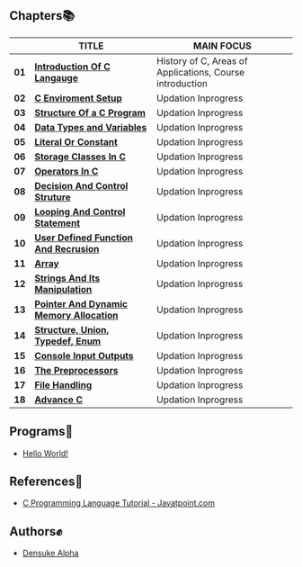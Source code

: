 ## Chapters📚
|        | TITLE                                                                                                                                                                                | MAIN FOCUS                                                                                |
| ------ | ------------------------------------------------------------------------------------------------------------------------------------------------------------------------------------ | ----------------------------------------------------------------------------------------- |
| **01**  | **[Introduction Of C Langauge](https://github.com/#/#/blob/master/01.Introduction.pdf)**                                                                        | History of C, Areas of Applications, Course introduction                              |
| **02**  | **[C Enviroment Setup](https://github.com/#/#/blob/master/01.Introduction.pdf)**                                                                        | Updation Inprogress                             |
| **03**  | **[Structure Of a C Program](https://github.com/#/#/blob/master/01.Introduction.pdf)**                                                                        | Updation Inprogress                             |
| **04**  | **[Data Types and Variables](https://github.com/#/#/blob/master/01.Introduction.pdf)**                                                                        | Updation Inprogress                             |
| **05**  | **[Literal Or Constant](https://github.com/#/#/blob/master/01.Introduction.pdf)**                                                                        | Updation Inprogress                             |
| **06**  | **[Storage Classes In C](https://github.com/#/#/blob/master/01.Introduction.pdf)**                                                                        | Updation Inprogress                             |
| **07**  | **[Operators In C](https://github.com/#/#/blob/master/01.Introduction.pdf)**                                                                        | Updation Inprogress                             |
| **08**  | **[Decision And Control Struture](https://github.com/#/#/blob/master/01.Introduction.pdf)**                                                                        | Updation Inprogress                             |
| **09**  | **[Looping And Control Statement](https://github.com/#/#/blob/master/01.Introduction.pdf)**                                                                        | Updation Inprogress                             |
| **10**  | **[User Defined Function And Recrusion](https://github.com/#/#/blob/master/01.Introduction.pdf)**                                                                        | Updation Inprogress                             |
| **11**  | **[Array](https://github.com/#/#/blob/master/01.Introduction.pdf)**                                                                        | Updation Inprogress                             |
| **12**  | **[Strings And Its Manipulation](https://github.com/#/#/blob/master/01.Introduction.pdf)**                                                                        | Updation Inprogress                             |
| **13**  | **[Pointer And Dynamic Memory Allocation](https://github.com/#/#/blob/master/01.Introduction.pdf)**                                                                        | Updation Inprogress                             |
| **14**  | **[Structure, Union, Typedef, Enum](https://github.com/#/#/blob/master/01.Introduction.pdf)**                                                                        | Updation Inprogress                             |
| **15**  | **[Console Input Outputs](https://github.com/#/#/blob/master/01.Introduction.pdf)**                                                                        | Updation Inprogress                             |
| **16**  | **[The Preprocessors](https://github.com/#/#/blob/master/01.Introduction.pdf)**                                                                        | Updation Inprogress                             |
| **17**  | **[File Handling](https://github.com/#/#/blob/master/01.Introduction.pdf)**                                                                        | Updation Inprogress                             |
| **18**  | **[Advance C](https://github.com/#/#/blob/master/01.Introduction.pdf)**                                                                        | Updation Inprogress                             |

## Programs📓

- [Hello World!](https://github.com/#/beginners-C-program-examples/blob/master/HelloWorld.c)

## References🧾 
- [C Programming Language Tutorial - Javatpoint.com](https://www.javatpoint.com/c-programming-language-tutorial)

## Authors✊
- [ Densuke Alpha ](https://www.github.com/kitretsusaisama )
